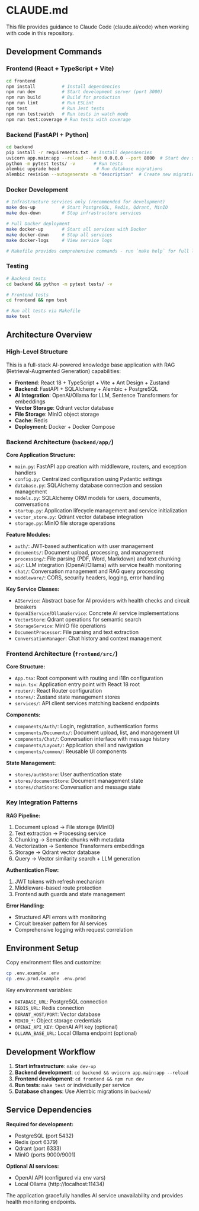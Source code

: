 # CLAUDE.md

This file provides guidance to Claude Code (claude.ai/code) when working with code in this repository.

## Development Commands

### Frontend (React + TypeScript + Vite)
```bash
cd frontend
npm install          # Install dependencies
npm run dev          # Start development server (port 3000)
npm run build        # Build for production
npm run lint         # Run ESLint
npm test             # Run Jest tests
npm run test:watch   # Run tests in watch mode
npm run test:coverage # Run tests with coverage
```

### Backend (FastAPI + Python)
```bash
cd backend
pip install -r requirements.txt  # Install dependencies
uvicorn app.main:app --reload --host 0.0.0.0 --port 8000  # Start dev server
python -m pytest tests/ -v       # Run tests
alembic upgrade head              # Run database migrations
alembic revision --autogenerate -m "description"  # Create new migration
```

### Docker Development
```bash
# Infrastructure services only (recommended for development)
make dev-up          # Start PostgreSQL, Redis, Qdrant, MinIO
make dev-down        # Stop infrastructure services

# Full Docker deployment
make docker-up       # Start all services with Docker
make docker-down     # Stop all services
make docker-logs     # View service logs

# Makefile provides comprehensive commands - run `make help` for full list
```

### Testing
```bash
# Backend tests
cd backend && python -m pytest tests/ -v

# Frontend tests  
cd frontend && npm test

# Run all tests via Makefile
make test
```

## Architecture Overview

### High-Level Structure
This is a full-stack AI-powered knowledge base application with RAG (Retrieval-Augmented Generation) capabilities:

- **Frontend**: React 18 + TypeScript + Vite + Ant Design + Zustand
- **Backend**: FastAPI + SQLAlchemy + Alembic + PostgreSQL
- **AI Integration**: OpenAI/Ollama for LLM, Sentence Transformers for embeddings
- **Vector Storage**: Qdrant vector database
- **File Storage**: MinIO object storage
- **Cache**: Redis
- **Deployment**: Docker + Docker Compose

### Backend Architecture (`backend/app/`)

**Core Application Structure:**
- `main.py`: FastAPI app creation with middleware, routers, and exception handlers
- `config.py`: Centralized configuration using Pydantic settings
- `database.py`: SQLAlchemy database connection and session management
- `models.py`: SQLAlchemy ORM models for users, documents, conversations
- `startup.py`: Application lifecycle management and service initialization
- `vector_store.py`: Qdrant vector database integration
- `storage.py`: MinIO file storage operations

**Feature Modules:**
- `auth/`: JWT-based authentication with user management
- `documents/`: Document upload, processing, and management
- `processing/`: File parsing (PDF, Word, Markdown) and text chunking
- `ai/`: LLM integration (OpenAI/Ollama) with service health monitoring
- `chat/`: Conversation management and RAG query processing
- `middleware/`: CORS, security headers, logging, error handling

**Key Service Classes:**
- `AIService`: Abstract base for AI providers with health checks and circuit breakers
- `OpenAIService`/`OllamaService`: Concrete AI service implementations
- `VectorStore`: Qdrant operations for semantic search
- `StorageService`: MinIO file operations
- `DocumentProcessor`: File parsing and text extraction
- `ConversationManager`: Chat history and context management

### Frontend Architecture (`frontend/src/`)

**Core Structure:**
- `App.tsx`: Root component with routing and i18n configuration
- `main.tsx`: Application entry point with React 18 root
- `router/`: React Router configuration
- `stores/`: Zustand state management stores
- `services/`: API client services matching backend endpoints

**Components:**
- `components/Auth/`: Login, registration, authentication forms
- `components/Documents/`: Document upload, list, and management UI
- `components/Chat/`: Conversation interface with message history
- `components/Layout/`: Application shell and navigation
- `components/common/`: Reusable UI components

**State Management:**
- `stores/authStore`: User authentication state
- `stores/documentStore`: Document management state
- `stores/chatStore`: Conversation and message state

### Key Integration Patterns

**RAG Pipeline:**
1. Document upload → File storage (MinIO)
2. Text extraction → Processing service
3. Chunking → Semantic chunks with metadata
4. Vectorization → Sentence Transformers embeddings
5. Storage → Qdrant vector database
6. Query → Vector similarity search + LLM generation

**Authentication Flow:**
1. JWT tokens with refresh mechanism
2. Middleware-based route protection
3. Frontend auth guards and state management

**Error Handling:**
- Structured API errors with monitoring
- Circuit breaker pattern for AI services
- Comprehensive logging with request correlation

## Environment Setup

Copy environment files and customize:
```bash
cp .env.example .env
cp .env.prod.example .env.prod
```

Key environment variables:
- `DATABASE_URL`: PostgreSQL connection
- `REDIS_URL`: Redis connection  
- `QDRANT_HOST/PORT`: Vector database
- `MINIO_*`: Object storage credentials
- `OPENAI_API_KEY`: OpenAI API key (optional)
- `OLLAMA_BASE_URL`: Local Ollama endpoint (optional)

## Development Workflow

1. **Start infrastructure**: `make dev-up`
2. **Backend development**: `cd backend && uvicorn app.main:app --reload`
3. **Frontend development**: `cd frontend && npm run dev`
4. **Run tests**: `make test` or individually per service
5. **Database changes**: Use Alembic migrations in `backend/`

## Service Dependencies

**Required for development:**
- PostgreSQL (port 5432)
- Redis (port 6379)
- Qdrant (port 6333)
- MinIO (ports 9000/9001)

**Optional AI services:**
- OpenAI API (configured via env vars)
- Local Ollama (http://localhost:11434)

The application gracefully handles AI service unavailability and provides health monitoring endpoints.